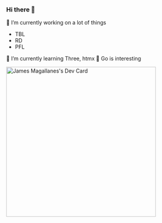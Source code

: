 ### Hi there 👋
🔭 I’m currently working on a lot of things
 - TBL
 - RD
 - PFL

🌱 I’m currently learning Three, htmx
🌱 Go is interesting
<!--
**jaamiiss/jaamiiss** is a ✨ _special_ ✨ repository because its `README.md` (this file) appears on your GitHub profile.

Here are some ideas to get you started:

- 🔭 I’m currently working on ...
- 🌱 I’m currently learning ...
- 👯 I’m looking to collaborate on ...
- 🤔 I’m looking for help with ...
- 💬 Ask me about ...
- 📫 How to reach me: ...
- 😄 Pronouns: ...
- ⚡ Fun fact: ...
-->

<a href="https://app.daily.dev/jaamiiss"><img src="https://api.daily.dev/devcards/aaf70f14068d4146ae030196a6b677ff.png?r=pd4" width="400" alt="James Magallanes's Dev Card"/></a>
